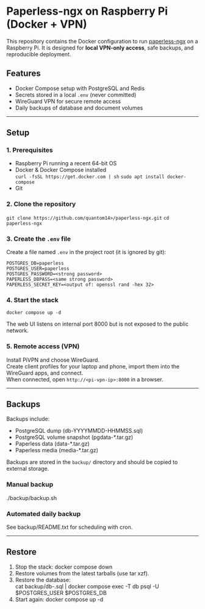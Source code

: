 # Paperless-ngx on Raspberry Pi (Docker + VPN)

This repository contains the Docker configuration to run [paperless-ngx](https://github.com/paperless-ngx/paperless-ngx)
on a Raspberry Pi.
It is designed for **local VPN-only access**, safe backups, and reproducible deployment.

## Features

* Docker Compose setup with PostgreSQL and Redis
* Secrets stored in a local `.env` (never committed)
* WireGuard VPN for secure remote access
* Daily backups of database and document volumes

---

## Setup

### 1. Prerequisites

* Raspberry Pi running a recent 64-bit OS
* Docker & Docker Compose installed  
  `curl -fsSL https://get.docker.com | sh`
  `sudo apt install docker-compose`
* Git

### 2. Clone the repository

`git clone https://github.com/quantom14>/paperless-ngx.git`
`cd paperless-ngx`

### 3. Create the `.env` file

Create a file named `.env` in the project root (it is ignored by git):

``` 
POSTGRES_DB=paperless
POSTGRES_USER=paperless
POSTGRES_PASSWORD=<strong password>
PAPERLESS_DBPASS=<same strong password>
PAPERLESS_SECRET_KEY=<output of: openssl rand -hex 32>
```

### 4. Start the stack

`docker compose up -d`

The web UI listens on internal port 8000 but is not exposed to the public network.

### 5. Remote access (VPN)

Install PiVPN and choose WireGuard.  
Create client profiles for your laptop and phone, import them into the WireGuard apps,
and connect.  
When connected, open `http://<pi-vpn-ip>:8000` in a browser.

---

## Backups

Backups include:

* PostgreSQL dump (db-YYYYMMDD-HHMMSS.sql)
* PostgreSQL volume snapshot (pgdata-*.tar.gz)
* Paperless data (data-*.tar.gz)
* Paperless media (media-*.tar.gz)

Backups are stored in the `backup/` directory and should be copied to external storage.

### Manual backup

./backup/backup.sh

### Automated daily backup

See backup/README.txt for scheduling with cron.

---

## Restore

1. Stop the stack: docker compose down
2. Restore volumes from the latest tarballs (use tar xzf).
3. Restore the database:  
   cat backup/db-<date>.sql | docker compose exec -T db psql -U $POSTGRES_USER $POSTGRES_DB
4. Start again: docker compose up -d
